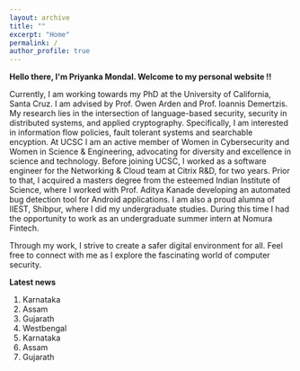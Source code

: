 ```yaml
---
layout: archive
title: ""
excerpt: "Home"
permalink: /
author_profile: true
---
```


<b> Hello there, I'm Priyanka Mondal. Welcome to my personal website !! </b>  

Currently, I am working towards my PhD at the University of California, Santa Cruz. 
I am advised by Prof. Owen Arden and Prof. Ioannis Demertzis. 
My research lies in the intersection of language-based security, security in distributed systems, 
and applied cryptography. Specifically, I am interested in information flow policies, 
fault tolerant systems and searchable encyption. At UCSC I am an active member of Women in Cybersecurity 
and Women in Science & Engineering, advocating for diversity and excellence in science and technology.
Before joining UCSC, I worked as a software engineer for the Networking & Cloud team
at Citrix R&D, for two years. Prior to that, I acquired a masters degree from the esteemed Indian Institute of Science, 
where I worked with Prof. Aditya Kanade developing an automated bug detection tool for Android applications. 
I am also a proud alumna of IIEST, Shibpur, where I did my undergraduate studies. 
During this time I had the opportunity to work as an undergraduate summer intern at Nomura Fintech. <br>

Through my work, I strive to create a safer digital environment for all. 
Feel free to connect with me as I explore the fascinating world of computer security.

**Latest news**
<ol>
<li>Karnataka</li>
<li>Assam</li>
<li>Gujarath</li>
<li>Westbengal</li>
<li>Karnataka</li>
<li>Assam</li>
<li>Gujarath</li>
</ol>

